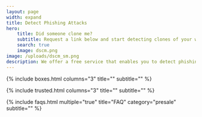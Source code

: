 ```yaml
---
layout: page
width: expand
title: Detect Phishing Attacks
hero:
    title: Did someone clone me?
    subtitle: Request a link below and start detecting clones of your website
    search: true
    image: dscm.png
image: /uploads/dscm_sm.png
description: We offer a free service that enables you to detect phishing attacks abusing your website. This allows you to protect your website and it's visitors against phishing attacks.
---
```

{% include boxes.html columns="3" title="" subtitle="" %}

{% include trusted.html columns="3" title="" subtitle="" %}

{% include faqs.html multiple="true" title="FAQ" category="presale" subtitle="" %}
